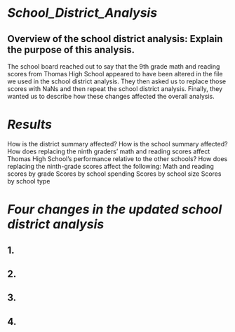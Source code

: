 # _School_District_Analysis_
## Overview of the school district analysis: Explain the purpose of this analysis.
The school board reached out to say that the 9th grade math and reading scores from Thomas High School appeared to have been altered in the file we used in the school district analysis. They then asked us to replace those scores with NaNs and then repeat the school district analysis. Finally, they wanted us to describe how these changes affected the overall analysis.

# _Results_
How is the district summary affected?
How is the school summary affected?
How does replacing the ninth graders’ math and reading scores affect Thomas High School’s performance relative to the other schools?
How does replacing the ninth-grade scores affect the following:
Math and reading scores by grade
Scores by school spending
Scores by school size
Scores by school type

# _Four changes in the updated school district analysis_ 
## 1.
## 2. 
## 3. 
## 4. 

